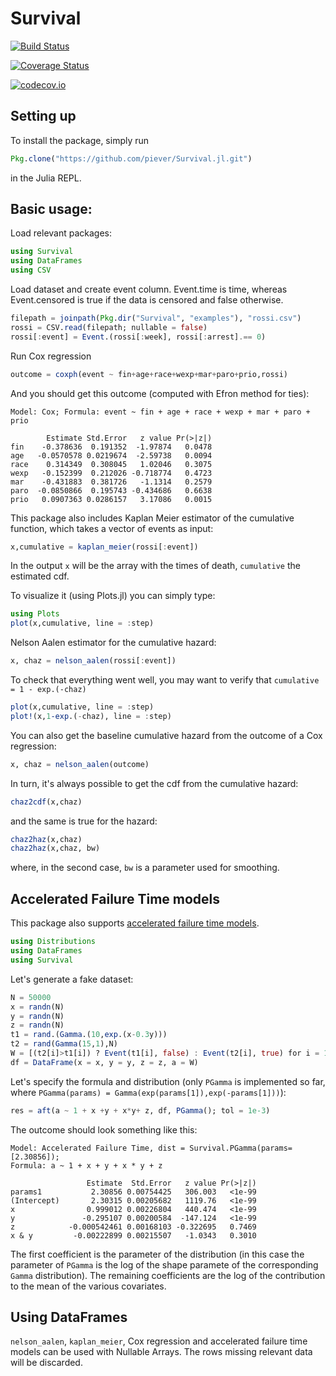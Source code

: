 # Survival

[![Build Status](https://travis-ci.org/piever/Survival.jl.svg?branch=master)](https://travis-ci.org/piever/Survival.jl)

[![Coverage Status](https://coveralls.io/repos/piever/Survival.jl/badge.svg?branch=master&service=github)](https://coveralls.io/github/piever/Survival.jl?branch=master)

[![codecov.io](http://codecov.io/github/piever/Survival.jl/coverage.svg?branch=master)](http://codecov.io/github/piever/Survival.jl?branch=master)

## Setting up
To install the package, simply run
```julia
Pkg.clone("https://github.com/piever/Survival.jl.git")
```
in the Julia REPL.

## Basic usage:
Load relevant packages:

```julia
using Survival
using DataFrames
using CSV
```

Load dataset and create event column. Event.time is time, whereas Event.censored is true if the data is censored and false otherwise.

```julia
filepath = joinpath(Pkg.dir("Survival", "examples"), "rossi.csv")
rossi = CSV.read(filepath; nullable = false)
rossi[:event] = Event.(rossi[:week], rossi[:arrest].== 0)
```

Run Cox regression
```julia
outcome = coxph(event ~ fin+age+race+wexp+mar+paro+prio,rossi)
```
And you should get this outcome (computed with Efron method for ties):
```
Model: Cox; Formula: event ~ fin + age + race + wexp + mar + paro + prio

        Estimate Std.Error   z value Pr(>|z|)
fin    -0.378636  0.191352  -1.97874   0.0478
age   -0.0570578 0.0219674  -2.59738   0.0094
race    0.314349  0.308045   1.02046   0.3075
wexp   -0.152399  0.212026 -0.718774   0.4723
mar    -0.431883  0.381726   -1.1314   0.2579
paro  -0.0850866  0.195743 -0.434686   0.6638
prio   0.0907363 0.0286157   3.17086   0.0015
```

This package also includes Kaplan Meier estimator of the cumulative function, which takes a vector of events as input:

```julia
x,cumulative = kaplan_meier(rossi[:event])
```
In the output `x` will be the array with the times of death, `cumulative` the estimated cdf.

To visualize it (using Plots.jl) you can simply type:

```julia
using Plots
plot(x,cumulative, line = :step)
```

Nelson Aalen estimator for the cumulative hazard:

```julia
x, chaz = nelson_aalen(rossi[:event])
```

To check that everything went well, you may want to verify that `cumulative = 1 - exp.(-chaz)`

```julia
plot(x,cumulative, line = :step)
plot!(x,1-exp.(-chaz), line = :step)
```

You can also get the baseline cumulative hazard from the outcome of a Cox regression:

```julia
x, chaz = nelson_aalen(outcome)
```
In turn, it's always possible to get the cdf from the cumulative hazard:

```julia
chaz2cdf(x,chaz)
```

and the same is true for the hazard:

```julia
chaz2haz(x,chaz)
chaz2haz(x,chaz, bw)

```

where, in the second case, `bw` is a parameter used for smoothing.

## Accelerated Failure Time models

This package also supports [accelerated failure time models](https://en.wikipedia.org/wiki/Accelerated_failure_time_model).

```julia
using Distributions
using DataFrames
using Survival
```

Let's generate a fake dataset:

```julia
N = 50000
x = randn(N)
y = randn(N)
z = randn(N)
t1 = rand.(Gamma.(10,exp.(x-0.3y)))
t2 = rand(Gamma(15,1),N)
W = [(t2[i]>t1[i]) ? Event(t1[i], false) : Event(t2[i], true) for i = 1:N]
df = DataFrame(x = x, y = y, z = z, a = W)
```

Let's specify the formula and distribution (only `PGamma` is implemented so far, where `PGamma(params) = Gamma(exp(params[1]),exp(-params[1]))`):

```julia
res = aft(a ~ 1 + x +y + x*y+ z, df, PGamma(); tol = 1e-3)
```

The outcome should look something like this:

```
Model: Accelerated Failure Time, dist = Survival.PGamma(params=[2.30856]);
Formula: a ~ 1 + x + y + x * y + z

                 Estimate  Std.Error   z value Pr(>|z|)
params1           2.30856 0.00754425   306.003   <1e-99
(Intercept)       2.30315 0.00205682   1119.76   <1e-99
x                0.999012 0.00226804   440.474   <1e-99
y               -0.295107 0.00200584  -147.124   <1e-99
z            -0.000542461 0.00168103 -0.322695   0.7469
x & y         -0.00222899 0.00215507   -1.0343   0.3010
```

The first coefficient is the parameter of the distribution (in this case the parameter of `PGamma` is the log of the shape paramete of the corresponding `Gamma` distribution). The remaining coefficients are the log of the contribution to the mean of the various covariates.
## Using DataFrames
`nelson_aalen`, `kaplan_meier`, Cox regression and accelerated failure time models can be used with Nullable Arrays. The rows missing relevant data will be discarded.
